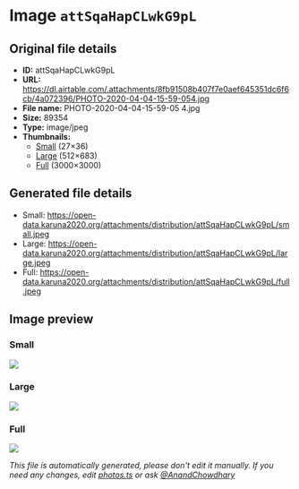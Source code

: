 # Image `attSqaHapCLwkG9pL`

## Original file details

- **ID:** attSqaHapCLwkG9pL
- **URL:** https://dl.airtable.com/.attachments/8fb91508b407f7e0aef645351dc6f6cb/4a072396/PHOTO-2020-04-04-15-59-054.jpg
- **File name:** PHOTO-2020-04-04-15-59-05 4.jpg
- **Size:** 89354
- **Type:** image/jpeg
- **Thumbnails:**
  - [Small](https://dl.airtable.com/.attachmentThumbnails/f37e01c7796dcc0babf03093470cfdea/aaf6c984) (27×36)
  - [Large](https://dl.airtable.com/.attachmentThumbnails/801edd5310a46a10feb91e3786404fc0/40574cca) (512×683)
  - [Full](https://dl.airtable.com/.attachmentThumbnails/2de4bb8de112e517c877fdfb3e0bb31a/dfcb221d) (3000×3000)

## Generated file details

- Small: https://open-data.karuna2020.org/attachments/distribution/attSqaHapCLwkG9pL/small.jpeg
- Large: https://open-data.karuna2020.org/attachments/distribution/attSqaHapCLwkG9pL/large.jpeg
- Full: https://open-data.karuna2020.org/attachments/distribution/attSqaHapCLwkG9pL/full.jpeg

## Image preview

### Small

![](https://open-data.karuna2020.org/attachments/distribution/attSqaHapCLwkG9pL/small.jpeg)

### Large

![](https://open-data.karuna2020.org/attachments/distribution/attSqaHapCLwkG9pL/large.jpeg)

### Full

![](https://open-data.karuna2020.org/attachments/distribution/attSqaHapCLwkG9pL/full.jpeg)

_This file is automatically generated, please don't edit it manually. If you need any changes, edit [photos.ts](/photos.ts) or ask [@AnandChowdhary](https://github.com/AnandChowdhary)_


